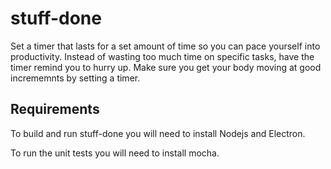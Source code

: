 # stuff-done
Set a timer that lasts for a set amount of time so you can pace yourself into productivity.
Instead of wasting too much time on specific tasks, have the timer remind you to hurry up.
Make sure you get your body moving at good incrememnts by setting a timer.

## Requirements
To build and run stuff-done you will need to install Nodejs and Electron.

To run the unit tests you will need to install mocha.